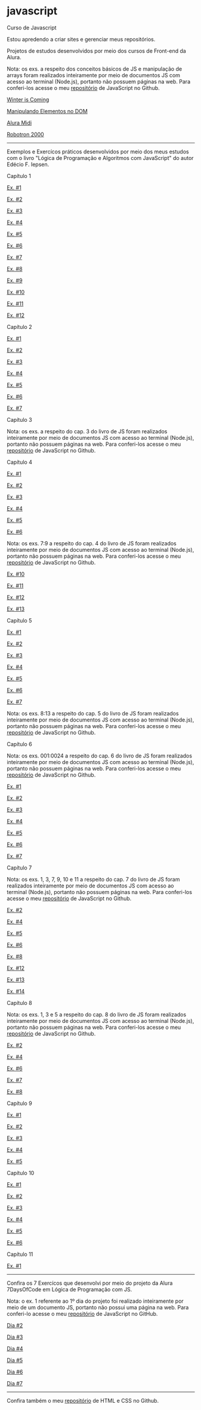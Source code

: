 # javascript
 Curso de Javascript

 Estou apredendo a criar sites e gerenciar meus repositórios.

 Projetos de estudos desenvolvidos por meio dos cursos de Front-end da Alura.

 <p>Nota: os exs. a respeito dos conceitos básicos de JS e manipulação de arrays foram realizados inteiramente por meio de documentos JS com acesso ao terminal (Node.js), portanto não possuem páginas na web. Para conferi-los acesse o meu <a href="https://github.com/Matheus-Pombeiro/javascript">repositório</a> de JavaScript no Github.</p>

 <a href="https://matheus-pombeiro.github.io/javascript/winter-is-coming/index.html">Winter is Coming</a>

 <a href="https://matheus-pombeiro.github.io/javascript/manipulando-elementos-dom/index.html">Manipulando Elementos no DOM</a>

 <a href="https://matheus-pombeiro.github.io/javascript/alura-midi/index.html">Alura Midi</a>

 <a href="https://matheus-pombeiro.github.io/javascript/robotron-2000/index.html">Robotron 2000</a>

 <hr>

 Exemplos e Exercícos práticos desenvolvidos por meio dos meus estudos com o livro "Lógica de Programação e Algoritmos com JavaScript" do autor Edécio F. Iepsen.

 <p>Capítulo 1</p>

 <a href="https://matheus-pombeiro.github.io/javascript/livrojs/cap1/ex1-1/index.html">Ex. #1</a>

 <a href="https://matheus-pombeiro.github.io/javascript/livrojs/cap1/ex1-2/index.html">Ex. #2</a>

 <a href="https://matheus-pombeiro.github.io/javascript/livrojs/cap1/ex1-3/index.html">Ex. #3</a>

 <a href="https://matheus-pombeiro.github.io/javascript/livrojs/cap1/ex1-4/index.html">Ex. #4</a>

 <a href="https://matheus-pombeiro.github.io/javascript/livrojs/cap1/ex1-5/index.html">Ex. #5</a>

 <a href="https://matheus-pombeiro.github.io/javascript/livrojs/cap1/ex1-6/index.html">Ex. #6</a>

 <a href="https://matheus-pombeiro.github.io/javascript/livrojs/cap1/ex1-7/index.html">Ex. #7</a>

 <a href="https://matheus-pombeiro.github.io/javascript/livrojs/cap1/ex1-8/index.html">Ex. #8</a>

 <a href="https://matheus-pombeiro.github.io/javascript/livrojs/cap1/ex1-9/index.html">Ex. #9</a>

 <a href="https://matheus-pombeiro.github.io/javascript/livrojs/cap1/ex1-10/index.html">Ex. #10</a>

 <a href="https://matheus-pombeiro.github.io/javascript/livrojs/cap1/ex1-11/index.html">Ex. #11</a>

 <a href="https://matheus-pombeiro.github.io/javascript/livrojs/cap1/ex1-12/index.html">Ex. #12</a>

 <p>Capítulo 2</p>

 <a href="https://matheus-pombeiro.github.io/javascript/livrojs/cap2/ex2-1/index.html">Ex. #1</a>

 <a href="https://matheus-pombeiro.github.io/javascript/livrojs/cap2/ex2-2/index.html">Ex. #2</a>

 <a href="https://matheus-pombeiro.github.io/javascript/livrojs/cap2/ex2-3/index.html">Ex. #3</a>

 <a href="https://matheus-pombeiro.github.io/javascript/livrojs/cap2/ex2-4/index.html">Ex. #4</a>

 <a href="https://matheus-pombeiro.github.io/javascript/livrojs/cap2/ex2-5/index.html">Ex. #5</a>

 <a href="https://matheus-pombeiro.github.io/javascript/livrojs/cap2/ex2-6/index.html">Ex. #6</a>

 <a href="https://matheus-pombeiro.github.io/javascript/livrojs/cap2/ex2-7/index.html">Ex. #7</a>

 <p>Capítulo 3</p>

 <p>Nota: os exs. a respeito do cap. 3 do livro de JS foram realizados inteiramente por meio de documentos JS com acesso ao terminal (Node.js), portanto não possuem páginas na web. Para conferi-los acesse o meu <a href="https://github.com/Matheus-Pombeiro/javascript">repositório</a> de JavaScript no Github.</p>

 <p>Capítulo 4</p>

 <a href="https://matheus-pombeiro.github.io/javascript/livrojs/cap4/ex4-1/index.html">Ex. #1</a>

 <a href="https://matheus-pombeiro.github.io/javascript/livrojs/cap4/ex4-2/index.html">Ex. #2</a>

 <a href="https://matheus-pombeiro.github.io/javascript/livrojs/cap4/ex4-3/index.html">Ex. #3</a>

 <a href="https://matheus-pombeiro.github.io/javascript/livrojs/cap4/ex4-4/index.html">Ex. #4</a>

 <a href="https://matheus-pombeiro.github.io/javascript/livrojs/cap4/ex4-5/index.html">Ex. #5</a>

 <a href="https://matheus-pombeiro.github.io/javascript/livrojs/cap4/ex4-6/index.html">Ex. #6</a>

 <p>Nota: os exs. 7:9 a respeito do cap. 4 do livro de JS foram realizados inteiramente por meio de documentos JS com acesso ao terminal (Node.js), portanto não possuem páginas na web. Para conferi-los acesse o meu <a href="https://github.com/Matheus-Pombeiro/javascript">repositório</a> de JavaScript no Github.</p>

 <a href="https://matheus-pombeiro.github.io/javascript/livrojs/cap4/ex4-10/index.html">Ex. #10</a>

 <a href="https://matheus-pombeiro.github.io/javascript/livrojs/cap4/ex4-11/index.html">Ex. #11</a>

 <a href="https://matheus-pombeiro.github.io/javascript/livrojs/cap4/ex4-12/index.html">Ex. #12</a>

 <a href="https://matheus-pombeiro.github.io/javascript/livrojs/cap4/ex4-13/index.html">Ex. #13</a>

 <p>Capítulo 5</p>
 
 <a href="https://matheus-pombeiro.github.io/javascript/livrojs/cap5/ex5-1/index.html">Ex. #1</a>

 <a href="https://matheus-pombeiro.github.io/javascript/livrojs/cap5/ex5-2/index.html">Ex. #2</a>

 <a href="https://matheus-pombeiro.github.io/javascript/livrojs/cap5/ex5-3/index.html">Ex. #3</a>

 <a href="https://matheus-pombeiro.github.io/javascript/livrojs/cap5/ex5-4/index.html">Ex. #4</a>

 <a href="https://matheus-pombeiro.github.io/javascript/livrojs/cap5/ex5-5/index.html">Ex. #5</a>

 <a href="https://matheus-pombeiro.github.io/javascript/livrojs/cap5/ex5-6/index.html">Ex. #6</a>

 <a href="https://matheus-pombeiro.github.io/javascript/livrojs/cap5/ex5-7/index.html">Ex. #7</a>

 <p>Nota: os exs. 8:13 a respeito do cap. 5 do livro de JS foram realizados inteiramente por meio de documentos JS com acesso ao terminal (Node.js), portanto não possuem páginas na web. Para conferi-los acesse o meu <a href="https://github.com/Matheus-Pombeiro/javascript">repositório</a> de JavaScript no Github.</p>

 <p>Capítulo 6</p>
 
 <p>Nota: os exs. 001:0024 a respeito do cap. 6 do livro de JS foram realizados inteiramente por meio de documentos JS com acesso ao terminal (Node.js), portanto não possuem páginas na web. Para conferi-los acesse o meu <a href="https://github.com/Matheus-Pombeiro/javascript">repositório</a> de JavaScript no Github.</p>

 <a href="https://matheus-pombeiro.github.io/javascript/livrojs/cap6/ex6-1/index.html">Ex. #1</a>

 <a href="https://matheus-pombeiro.github.io/javascript/livrojs/cap6/ex6-2/index.html">Ex. #2</a>

 <a href="https://matheus-pombeiro.github.io/javascript/livrojs/cap6/ex6-3/index.html">Ex. #3</a>

 <a href="https://matheus-pombeiro.github.io/javascript/livrojs/cap6/ex6-4/index.html">Ex. #4</a>

 <a href="https://matheus-pombeiro.github.io/javascript/livrojs/cap6/ex6-5/index.html">Ex. #5</a>
 
 <a href="https://matheus-pombeiro.github.io/javascript/livrojs/cap6/ex6-6/index.html">Ex. #6</a>

 <a href="https://matheus-pombeiro.github.io/javascript/livrojs/cap6/ex6-7/index.html">Ex. #7</a>

 <p>Capítulo 7</p>

 <p>Nota: os exs. 1, 3, 7, 9, 10 e 11 a respeito do cap. 7 do livro de JS foram realizados inteiramente por meio de documentos JS com acesso ao terminal (Node.js), portanto não possuem páginas na web. Para conferi-los acesse o meu <a href="https://github.com/Matheus-Pombeiro/javascript">repositório</a> de JavaScript no Github.</p>

 <a href="https://matheus-pombeiro.github.io/javascript/livrojs/cap7/ex7-2/index.html">Ex. #2</a>

 <a href="https://matheus-pombeiro.github.io/javascript/livrojs/cap7/ex7-4/index.html">Ex. #4</a>

 <a href="https://matheus-pombeiro.github.io/javascript/livrojs/cap7/ex7-5/index.html">Ex. #5</a>

 <a href="https://matheus-pombeiro.github.io/javascript/livrojs/cap7/ex7-6/index.html">Ex. #6</a>

 <a href="https://matheus-pombeiro.github.io/javascript/livrojs/cap7/ex7-8/index.html">Ex. #8</a>

 <a href="https://matheus-pombeiro.github.io/javascript/livrojs/cap7/ex7-12/index.html">Ex. #12</a>

 <a href="https://matheus-pombeiro.github.io/javascript/livrojs/cap7/ex7-13/index.html">Ex. #13</a>

 <a href="https://matheus-pombeiro.github.io/javascript/livrojs/cap7/ex7-14/index.html">Ex. #14</a>

 <p>Capítulo 8</p>

 <p>Nota: os exs. 1, 3 e 5 a respeito do cap. 8 do livro de JS foram realizados inteiramente por meio de documentos JS com acesso ao terminal (Node.js), portanto não possuem páginas na web. Para conferi-los acesse o meu <a href="https://github.com/Matheus-Pombeiro/javascript">repositório</a> de JavaScript no Github.</p>

 <a href="https://matheus-pombeiro.github.io/javascript/livrojs/cap8/ex8-2/index.html">Ex. #2</a>

 <a href="https://matheus-pombeiro.github.io/javascript/livrojs/cap8/ex8-4/index.html">Ex. #4</a>

 <a href="https://matheus-pombeiro.github.io/javascript/livrojs/cap8/ex8-6/index.html">Ex. #6</a>

 <a href="https://matheus-pombeiro.github.io/javascript/livrojs/cap8/ex8-7/index.html">Ex. #7</a>

 <a href="https://matheus-pombeiro.github.io/javascript/livrojs/cap8/ex8-8/index.html">Ex. #8</a>

 <p>Capítulo 9</p>

 <a href="https://matheus-pombeiro.github.io/javascript/livrojs/cap9/ex9-1/index.html">Ex. #1</a>

 <a href="https://matheus-pombeiro.github.io/javascript/livrojs/cap9/ex9-2/index.html">Ex. #2</a>

 <a href="https://matheus-pombeiro.github.io/javascript/livrojs/cap9/ex9-3/index.html">Ex. #3</a>

 <a href="https://matheus-pombeiro.github.io/javascript/livrojs/cap9/ex9-4/index.html">Ex. #4</a>

 <a href="https://matheus-pombeiro.github.io/javascript/livrojs/cap9/ex9-5/index.html">Ex. #5</a>

 <p>Capítulo 10</p>

 <a href="https://matheus-pombeiro.github.io/javascript/livrojs/cap10/ex10-1/index.html">Ex. #1</a>

 <a href="https://matheus-pombeiro.github.io/javascript/livrojs/cap10/ex10-2/index.html">Ex. #2</a>

 <a href="https://matheus-pombeiro.github.io/javascript/livrojs/cap10/ex10-3/index.html">Ex. #3</a>

 <a href="https://matheus-pombeiro.github.io/javascript/livrojs/cap10/ex10-4/index.html">Ex. #4</a>

 <a href="https://matheus-pombeiro.github.io/javascript/livrojs/cap10/ex10-5/index.html">Ex. #5</a>

 <a href="https://matheus-pombeiro.github.io/javascript/livrojs/cap10/ex10-6/index.html">Ex. #6</a>

  <p>Capítulo 11</p>

 <a href="https://matheus-pombeiro.github.io/javascript/livrojs/cap11/ex11-1/index.html">Ex. #1</a>

 <hr>

 Confira os 7 Exercícos que desenvolvi por meio do projeto da Alura 7DaysOfCode em Lógica de Programação com JS.

 <p>Nota: o ex. 1 referente ao 1º dia do projeto foi realizado inteiramente por meio de um documento JS, portanto não possui uma página na web. Para conferi-lo acesse o meu <a href="https://github.com/Matheus-Pombeiro/javascript">repositório</a> de JavaScript no GitHub.</p>

 <a href="https://matheus-pombeiro.github.io/javascript/seven-days-of-code-alura-js/dia-2/index.html">Dia #2</a>

 <a href="https://matheus-pombeiro.github.io/javascript/seven-days-of-code-alura-js/dia-3/index.html">Dia #3</a>

 <a href="https://matheus-pombeiro.github.io/javascript/seven-days-of-code-alura-js/dia-4/index.html">Dia #4</a>

 <a href="https://matheus-pombeiro.github.io/javascript/seven-days-of-code-alura-js/dia-5/index.html">Dia #5</a>

 <a href="https://matheus-pombeiro.github.io/javascript/seven-days-of-code-alura-js/dia-6/index.html">Dia #6</a>

 <a href="https://matheus-pombeiro.github.io/javascript/seven-days-of-code-alura-js/dia-7/index.html">Dia #7</a>

 <hr>

 Confira também o meu <a href="https://matheus-pombeiro.github.io/html-css">repositório</a> de HTML e CSS no Github.